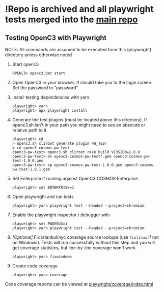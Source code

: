 # !Repo is archived and all playwright tests merged into the [main repo](https://github.com/OpenC3/cosmos/tree/main/playwright)

## Testing OpenC3 with Playwright

NOTE: All commands are assumed to be executed from this (playwright) directory unless otherwise noted

1.  Start openc3

        OPENC3> openc3.bat start

1.  Open OpenC3 in your browser. It should take you to the login screen. Set the password to "password"

1.  Install testing dependencies with yarn

        playwright> yarn
        playwright> npx playwright install

1.  Generate the test plugins (must be located above this directory). If openc3.sh isn't in your path you might need to ues an absolute or relative path to it.

        playwright> cd ..
        > openc3.sh cliroot generate plugin PW_TEST
        > cd openc3-cosmos-pw-test
        openc3-pw-test> openc3.sh cliroot rake build VERSION=1.0.0
        openc3-pw-test> mv openc3-cosmos-pw-test*.gem openc3-cosmos-pw-test-1.0.0.gem
        openc3-pw-test> cp openc3-cosmos-pw-test-1.0.0.gem openc3-cosmos-pw-test-1.0.1.gem

1.  Set Enterprise if running against OpenC3 COSMOS Enterprise

        playwright> set ENTERPRISE=1

1.  Open playwright and run tests

        playwright> yarn playwright test --headed --project=chromium

1.  Enable the playwright inspector / debugger with

        playwright> set PWDEBUG=1
        playwright> yarn playwright test --headed --project=chromium

1.  _[Optional]_ Fix istanbul/nyc coverage source lookups (use `fixlinux` if not on Windows).
    Tests will run successfully without this step and you will get coverage statistics, but line-by-line coverage won't work.

        playwright> yarn fixwindows

1.  Create code coverage

        playwright> yarn coverage

Code coverage reports can be viewed at [playwright/coverage/index.html](./coverage/index.html)
